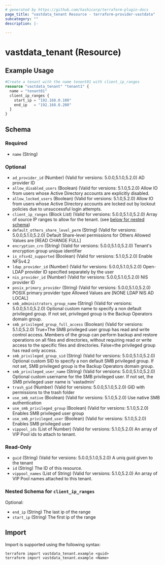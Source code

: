 ```yaml
---
# generated by https://github.com/hashicorp/terraform-plugin-docs
page_title: "vastdata_tenant Resource - terraform-provider-vastdata"
subcategory: ""
description: |-
  
---
```


# vastdata_tenant (Resource)



## Example Usage

```terraform
#Create a tenant with the name tenent01 with client_ip_ranges
resource "vastdata_tenant" "tenant1" {
  name = "tenant01"
  client_ip_ranges {
    start_ip = "192.168.0.100"
    end_ip   = "192.168.0.200"
  }
}
```

<!-- schema generated by tfplugindocs -->
## Schema

### Required

- `name` (String)

### Optional

- `ad_provider_id` (Number) (Valid for versions: 5.0.0,5.1.0,5.2.0) AD provider ID
- `allow_disabled_users` (Boolean) (Valid for versions: 5.1.0,5.2.0) Allow IO from users whose Active Directory accounts are explicitly disabled.
- `allow_locked_users` (Boolean) (Valid for versions: 5.1.0,5.2.0) Allow IO from users whose Active Directory accounts are locked out by lockout policies due to unsuccessful login attempts.
- `client_ip_ranges` (Block List) (Valid for versions: 5.0.0,5.1.0,5.2.0) Array of source IP ranges to allow for the tenant. (see [below for nested schema](#nestedblock--client_ip_ranges))
- `default_others_share_level_perm` (String) (Valid for versions: 5.0.0,5.1.0,5.2.0) Default Share-level permissions for Others Allowed Values are [READ CHANGE FULL]
- `encryption_crn` (String) (Valid for versions: 5.0.0,5.1.0,5.2.0) Tenant's encryption group unique identifier
- `is_nfsv42_supported` (Boolean) (Valid for versions: 5.1.0,5.2.0) Enable NFSv4.2
- `ldap_provider_id` (Number) (Valid for versions: 5.0.0,5.1.0,5.2.0) Open-LDAP provider ID specified separately by the user
- `nis_provider_id` (Number) (Valid for versions: 5.0.0,5.1.0,5.2.0) NIS provider ID
- `posix_primary_provider` (String) (Valid for versions: 5.0.0,5.1.0,5.2.0) POSIX primary provider type Allowed Values are [NONE LDAP NIS AD LOCAL]
- `smb_administrators_group_name` (String) (Valid for versions: 5.0.0,5.1.0,5.2.0) Optional custom name to specify a non default privileged group. If not set, privileged group is the Backup Operators domain group.
- `smb_privileged_group_full_access` (Boolean) (Valid for versions: 5.1.0,5.2.0) True=The SMB privileged user group has read and write control access. Members of the group can perform backup and restore operations on all files and directories, without requiring read or write access to the specific files and directories. False=the privileged group has read only access.
- `smb_privileged_group_sid` (String) (Valid for versions: 5.0.0,5.1.0,5.2.0) Optional custom SID to specify a non default SMB privileged group. If not set, SMB privileged group is the Backup Operators domain group.
- `smb_privileged_user_name` (String) (Valid for versions: 5.0.0,5.1.0,5.2.0) Optional custom username for the SMB privileged user. If not set, the SMB privileged user name is 'vastadmin'
- `trash_gid` (Number) (Valid for versions: 5.0.0,5.1.0,5.2.0) GID with permissions to the trash folder
- `use_smb_native` (Boolean) (Valid for versions: 5.1.0,5.2.0) Use native SMB authentication
- `use_smb_privileged_group` (Boolean) (Valid for versions: 5.1.0,5.2.0) Enables SMB privileged user group
- `use_smb_privileged_user` (Boolean) (Valid for versions: 5.1.0,5.2.0) Enables SMB privileged user
- `vippool_ids` (List of Number) (Valid for versions: 5.1.0,5.2.0) An array of VIP Pool ids to attach to tenant.

### Read-Only

- `guid` (String) (Valid for versions: 5.0.0,5.1.0,5.2.0) A uniq guid given to the tenant
- `id` (String) The ID of this resource.
- `vippool_names` (List of String) (Valid for versions: 5.1.0,5.2.0) An array of VIP Pool names attached to this tenant.

<a id="nestedblock--client_ip_ranges"></a>
### Nested Schema for `client_ip_ranges`

Optional:

- `end_ip` (String) The last ip of the range
- `start_ip` (String) The first ip of the range

## Import

Import is supported using the following syntax:

```shell
terraform import vastdata_tenant.example <guid>
terraform import vastdata_tenant.example <Name>
```
